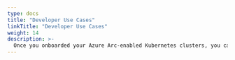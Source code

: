 ```yaml
---
type: docs
title: "Developer Use Cases"
linkTitle: "Developer Use Cases"
weight: 14
description: >-
  Once you onboarded your Azure Arc-enabled Kubernetes clusters, you can start to use native Azure tooling to manage the clusters as native Azure resources. The following scenarios show examples of using developer-centric use-cases.
---
```

